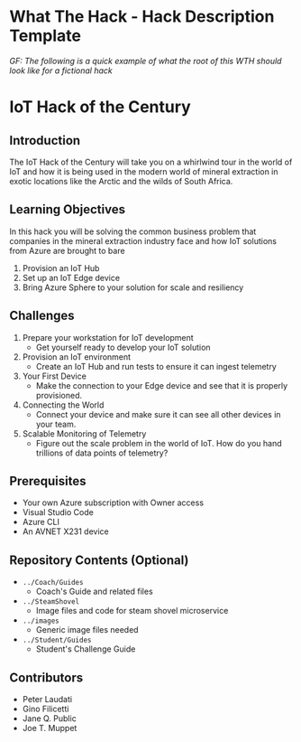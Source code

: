 # What The Hack - Hack Description Template

*GF: The following is a quick example of what the root of this WTH should look like for a fictional hack*

# IoT Hack of the Century
## Introduction
The IoT Hack of the Century will take you on a whirlwind tour in the world of IoT and how it is being used in the modern world of mineral extraction in exotic locations like the Arctic and the wilds of South Africa.

## Learning Objectives
In this hack you will be solving the common business problem that companies in the mineral extraction industry face and how IoT solutions from Azure are brought to bare

1. Provision an IoT Hub
2. Set up an IoT Edge device
3. Bring Azure Sphere to your solution for scale and resiliency 

## Challenges
1. Prepare your workstation for IoT development
   - Get yourself ready to develop your IoT solution
2. Provision an IoT environment
   - Create an IoT Hub and run tests to ensure it can ingest telemetry
3. Your First Device
   - Make the connection to your Edge device and see that it is properly provisioned.
4. Connecting the World
   - Connect your device and make sure it can see all other devices in your team.
5. Scalable Monitoring of Telemetry
   - Figure out the scale problem in the world of IoT. How do you hand trillions of data points of telemetry?

## Prerequisites
- Your own Azure subscription with Owner access
- Visual Studio Code
- Azure CLI
- An AVNET X231 device

## Repository Contents (Optional)
- `../Coach/Guides`
  - Coach's Guide and related files
- `../SteamShovel`
  - Image files and code for steam shovel microservice
- `../images`
  - Generic image files needed
- `../Student/Guides`
  - Student's Challenge Guide

## Contributors
- Peter Laudati
- Gino Filicetti
- Jane Q. Public
- Joe T. Muppet

